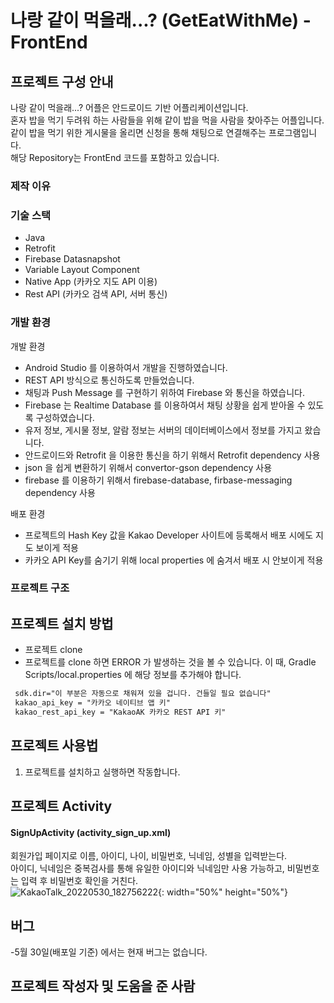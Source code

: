 # 나랑 같이 먹을래...? (GetEatWithMe) -FrontEnd

## 프로젝트 구성 안내 
나랑 같이 먹을래...? 어플은 안드로이드 기반 어플리케이션입니다.<br>
혼자 밥을 먹기 두려워 하는 사람들을 위해 같이 밥을 먹을 사람을 찾아주는 어플입니다.<br>
같이 밥을 먹기 위한 게시물을 올리면 신청을 통해 채팅으로 연결해주는 프로그램입니다.<br>
해당 Repository는 FrontEnd 코드를 포함하고 있습니다. <br>

### 제작 이유


### 기술 스택
- Java
- Retrofit
- Firebase Datasnapshot
- Variable Layout Component
- Native App (카카오 지도 API 이용)
- Rest API (카카오 검색 API, 서버 통신)

### 개발 환경
개발 환경
   - Android Studio 를 이용하여서 개발을 진행하였습니다.
   - REST API 방식으로 통신하도록 만들었습니다.
   - 채팅과 Push Message 를 구현하기 위하여 Firebase 와 통신을 하였습니다.
   - Firebase 는 Realtime Database 를 이용하여서 채팅 상황을 쉽게 받아올 수 있도록 구성하였습니다.
   - 유저 정보, 게시물 정보, 알람 정보는 서버의 데이터베이스에서 정보를 가지고 왔습니다.
   - 안드로이드와 Retrofit 을 이용한 통신을 하기 위해서 Retrofit dependency 사용
   - json 을 쉽게 변환하기 위해서 convertor-gson dependency 사용
   - firebase 를 이용하기 위해서 firebase-database, firbase-messaging dependency 사용
   
배포 환경
   - 프로젝트의 Hash Key 값을 Kakao Developer 사이트에 등록해서 배포 시에도 지도 보이게 적용
   - 카카오 API Key를 숨기기 위해 local properties 에 숨겨서 배포 시 안보이게 적용

### 프로젝트 구조

## 프로젝트 설치 방법
   - 프로젝트 clone
   - 프로젝트를 clone 하면 ERROR 가 발생하는 것을 볼 수 있습니다. 이 때, Gradle Scripts/local.properties 에 해당 정보를 추가해야 합니다.
   ```xml
    sdk.dir="이 부분은 자동으로 채워져 있을 겁니다. 건들일 필요 없습니다"
    kakao_api_key = "카카오 네이티브 앱 키"
    kakao_rest_api_key = "KakaoAK 카카오 REST API 키"
   ```
## 프로젝트 사용법
   1. 프로젝트를 설치하고 실행하면 작동합니다.
## 프로젝트 Activity
#### SignUpActivity (activity_sign_up.xml)
   회원가입 페이지로 이름, 아이디, 나이, 비밀번호, 닉네임, 성별을 입력받는다.<br>
   아이디, 닉네임은 중복검사를 통해 유일한 아이디와 닉네임만 사용 가능하고, 비밀번호는 입력 후 비밀번호 확인을 거친다.<br>
   ![KakaoTalk_20220530_182756222](https://user-images.githubusercontent.com/68294499/170962274-69a6a506-6eeb-4b0c-8e77-4219828b5835.jpg){: width="50%" height="50%"}

## 버그
  -5월 30일(배포일 기준) 에서는 현재 버그는 없습니다.

## 프로젝트 작성자 및 도움을 준 사람

